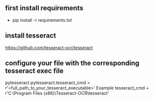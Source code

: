 ## first install requirements 
* pip install -r requirements.txt 

## install tesseract 
https://github.com/tesseract-ocr/tesseract

## configure your file with the corresponding tesseract exec file
pytesseract.pytesseract.tesseract_cmd = r'<full_path_to_your_tesseract_executable>'
Example tesseract_cmd = r'C:\Program Files (x86)\Tesseract-OCR\tesseract'